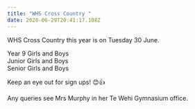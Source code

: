 ```yaml
---
title: "WHS Cross Country "
date: 2020-06-29T20:41:17.108Z
---
```

WHS Cross Country this year is on Tuesday 30 June.

Year 9 Girls and Boys  
Junior Girls and Boys  
Senior Girls and Boys

Keep an eye out for sign ups! 😊👍

Any queries see Mrs Murphy in her Te Wehi Gymnasium office. 